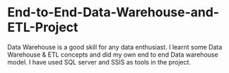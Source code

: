 # End-to-End-Data-Warehouse-and-ETL-Project
Data Warehouse is a good skill for any data enthusiast. I learnt some Data Warehouse &amp; ETL concepts and did my own end to end Data warehouse model. I have used SQL server and SSIS as tools in the project.
